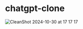 # chatgpt-clone

![CleanShot 2024-10-30 at 17 17 17](https://github.com/user-attachments/assets/d3c218af-9844-43ee-addc-be88a153d258)

